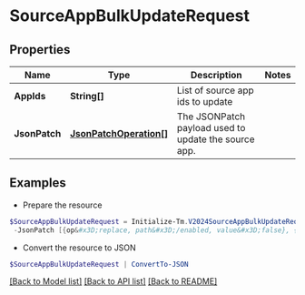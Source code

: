 # SourceAppBulkUpdateRequest
## Properties

Name | Type | Description | Notes
------------ | ------------- | ------------- | -------------
**AppIds** | **String[]** | List of source app ids to update | 
**JsonPatch** | [**JsonPatchOperation[]**](JsonPatchOperation.md) | The JSONPatch payload used to update the source app. | 

## Examples

- Prepare the resource
```powershell
$SourceAppBulkUpdateRequest = Initialize-Tm.V2024SourceAppBulkUpdateRequest  -AppIds [2c91808a7624751a01762f19d665220d, 2c91808a7624751a01762f19d67c220e, 2c91808a7624751a01762f19d692220f] `
 -JsonPatch [{op&#x3D;replace, path&#x3D;/enabled, value&#x3D;false}, {op&#x3D;replace, path&#x3D;/matchAllAccounts, value&#x3D;false}]
```

- Convert the resource to JSON
```powershell
$SourceAppBulkUpdateRequest | ConvertTo-JSON
```

[[Back to Model list]](../README.md#documentation-for-models) [[Back to API list]](../README.md#documentation-for-api-endpoints) [[Back to README]](../README.md)

